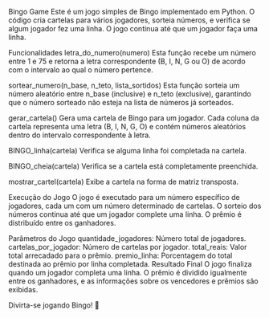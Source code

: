 Bingo Game
Este é um jogo simples de Bingo implementado em Python. O código cria cartelas para vários jogadores, sorteia números, e verifica se algum jogador fez uma linha. O jogo continua até que um jogador faça uma linha.

Funcionalidades
letra_do_numero(numero)
Esta função recebe um número entre 1 e 75 e retorna a letra correspondente (B, I, N, G ou O) de acordo com o intervalo ao qual o número pertence.

sortear_numero(n_base, n_teto, lista_sortidos)
Esta função sorteia um número aleatório entre n_base (inclusive) e n_teto (exclusive), garantindo que o número sorteado não esteja na lista de números já sorteados.

gerar_cartela()
Gera uma cartela de Bingo para um jogador. Cada coluna da cartela representa uma letra (B, I, N, G, O) e contém números aleatórios dentro do intervalo correspondente à letra.

BINGO_linha(cartela)
Verifica se alguma linha foi completada na cartela.

BINGO_cheia(cartela)
Verifica se a cartela está completamente preenchida.

mostrar_cartel(cartela)
Exibe a cartela na forma de matriz transposta.

Execução do Jogo
O jogo é executado para um número específico de jogadores, cada um com um número determinado de cartelas. O sorteio dos números continua até que um jogador complete uma linha. O prêmio é distribuído entre os ganhadores.

Parâmetros do Jogo
quantidade_jogadores: Número total de jogadores.
cartelas_por_jogador: Número de cartelas por jogador.
total_reais: Valor total arrecadado para o prêmio.
premio_linha: Porcentagem do total destinada ao prêmio por linha completada.
Resultado Final
O jogo finaliza quando um jogador completa uma linha. O prêmio é dividido igualmente entre os ganhadores, e as informações sobre os vencedores e prêmios são exibidas.

Divirta-se jogando Bingo! 🎉
